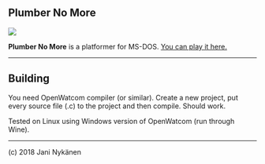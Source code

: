 ## Plumber No More

![](https://img.itch.zone/aW1nLzExNDQwOTYucG5n/original/KNBGUU.png)


**Plumber No More** is a platformer for MS-DOS. [You can play it here.](https://jani-nykanen.itch.io/plumber-no-more)


----------

## Building

You need OpenWatcom compiler (or similar). Create a new project, put every source file (.c) to the project and then compile. Should work.

Tested on Linux using Windows version of OpenWatcom (run through Wine).


---------


(c) 2018 Jani Nykänen